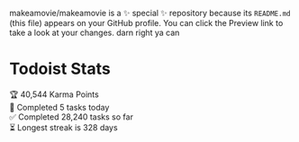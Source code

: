 makeamovie/makeamovie is a ✨ special ✨ repository because its `README.md` (this file) appears on your GitHub profile.
You can click the Preview link to take a look at your changes. darn right ya can

# Todoist Stats

<!-- TODO-IST:START -->
🏆  40,544 Karma Points           
🌸  Completed 5 tasks today           
✅  Completed 28,240 tasks so far           
⏳  Longest streak is 328 days
<!-- TODO-IST:END -->